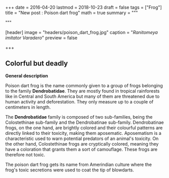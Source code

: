 +++
date = 2016-04-20
lastmod = 2018-10-23
draft = false
tags = ["Frog"]
title = "New post : Poison dart frog"
math = true
summary = """

"""

[header]
image = "headers/poison_dart_frog.jpg"
caption = "*Ranitomeya imitator Varadero*"
preview = false

+++


## Colorful but deadly

**General description**

Poison dart frog is the name commonly given to a group of frogs belonging to the family **Dendrobatidae**. They are mostly found in tropical rainforests like in Central and South America but many of them are threatened due to human activity and deforestation. They only measure up to a couple of centimeters in length.

The **Dendrobatidae** family is composed of two sub-families, being the Colostethinae sub-family and the Dendrobatinae sub-family. Dendrobatinae frogs, on the one hand, are brightly colored and their colourful patterns are directly linked to their toxicity, making them aposematic. Aposematism is a characteristic used to warn potential predators of an animal's toxicity. On the other hand, Colostethinae frogs are cryptically colored, meaning they have a coloration that grants them a sort of camouflage. These frogs are therefore not toxic.

The poison dart frog gets its name from Amerindian culture where the frog's toxic secretions were used to coat the tip of blowdarts. 
